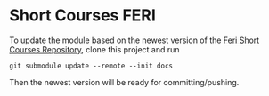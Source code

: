 # Short Courses FERI

To update the module based on the newest version of the [Feri Short Courses Repository](https://github.com/UM-LPM/short-courses), clone this project and run
``` 
git submodule update --remote --init docs
```
Then the newest version will be ready for committing/pushing.


